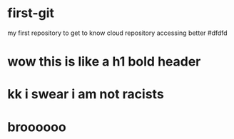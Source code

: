 # first-git
my first repository to get to know cloud repository accessing better 
#dfdfd
# wow this is like a h1 bold header
<h1>kk i swear i am not racists</h1>

# broooooo